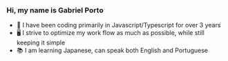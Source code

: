 ### Hi, my name is Gabriel Porto

- 💼 I have been coding primarily in Javascript/Typescript for over 3 years
- 🖥️ I strive to optimize my work flow as much as possible, while still keeping it simple
- 📚 I am learning Japanese, can speak both English and Portuguese
